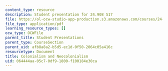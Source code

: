 ```yaml
---
content_type: resource
description: Student presentation for 24.908 S17
file: https://ol-ocw-studio-app-production.s3.amazonaws.com/courses/24-908-creole-language-and-caribbean-identities-spring-2017/064444aa05c70df91800f100184e30ca_MIT24_908s17_Colonialism.pdf
file_type: application/pdf
learning_resource_types: []
ocw_type: OCWFile
parent_title: Student Presentations
parent_type: CourseSection
parent_uid: afb8a8a2-b5d5-ec1d-0f50-2064c05a416c
resourcetype: Document
title: Colonialism and Neocolonialism
uid: 064444aa-05c7-0df9-1800-f100184e30ca
---
```

